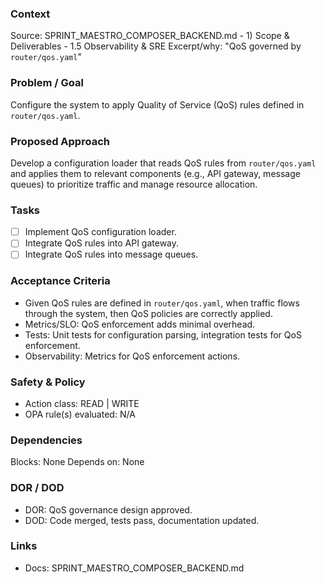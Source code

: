 ### Context
Source: SPRINT_MAESTRO_COMPOSER_BACKEND.md - 1) Scope & Deliverables - 1.5 Observability & SRE
Excerpt/why: "QoS governed by `router/qos.yaml`"

### Problem / Goal
Configure the system to apply Quality of Service (QoS) rules defined in `router/qos.yaml`.

### Proposed Approach
Develop a configuration loader that reads QoS rules from `router/qos.yaml` and applies them to relevant components (e.g., API gateway, message queues) to prioritize traffic and manage resource allocation.

### Tasks
- [ ] Implement QoS configuration loader.
- [ ] Integrate QoS rules into API gateway.
- [ ] Integrate QoS rules into message queues.

### Acceptance Criteria
- Given QoS rules are defined in `router/qos.yaml`, when traffic flows through the system, then QoS policies are correctly applied.
- Metrics/SLO: QoS enforcement adds minimal overhead.
- Tests: Unit tests for configuration parsing, integration tests for QoS enforcement.
- Observability: Metrics for QoS enforcement actions.

### Safety & Policy
- Action class: READ | WRITE
- OPA rule(s) evaluated: N/A

### Dependencies
Blocks: None
Depends on: None

### DOR / DOD
- DOR: QoS governance design approved.
- DOD: Code merged, tests pass, documentation updated.

### Links
- Docs: SPRINT_MAESTRO_COMPOSER_BACKEND.md
